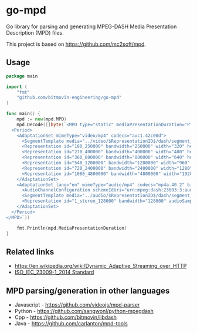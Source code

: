 # go-mpd 

Go library for parsing and generating MPEG-DASH Media Presentation Description (MPD) files.

This project is based on https://github.com/mc2soft/mpd.

## Usage

```go
package main

import (
	"fmt"
	"github.com/bitmovin-engineering/go-mpd"
)

func main() {
	mpd := new(mpd.MPD)
	mpd.Decode([]byte(`<MPD type="static" mediaPresentationDuration="PT3M30S">
  <Period>
    <AdaptationSet mimeType="video/mp4" codecs="avc1.42c00d">
      <SegmentTemplate media="../video/$RepresentationID$/dash/segment_$Number$.m4s" initialization="../video/$RepresentationID$/dash/init.mp4" duration="100000" startNumber="0" timescale="25000"/>
      <Representation id="180_250000" bandwidth="250000" width="320" height="180" frameRate="25"/>
      <Representation id="270_400000" bandwidth="400000" width="480" height="270" frameRate="25"/>
      <Representation id="360_800000" bandwidth="800000" width="640" height="360" frameRate="25"/>
      <Representation id="540_1200000" bandwidth="1200000" width="960" height="540" frameRate="25"/>
      <Representation id="720_2400000" bandwidth="2400000" width="1280" height="720" frameRate="25"/>
      <Representation id="1080_4800000" bandwidth="4800000" width="1920" height="1080" frameRate="25"/>
    </AdaptationSet>
    <AdaptationSet lang="en" mimeType="audio/mp4" codecs="mp4a.40.2" bitmovin:label="English stereo">
      <AudioChannelConfiguration schemeIdUri="urn:mpeg:dash:23003:3:audio_channel_configuration:2011" value="2"/>
      <SegmentTemplate media="../audio/$RepresentationID$/dash/segment_$Number$.m4s" initialization="../audio/$RepresentationID$/dash/init.mp4" duration="191472" startNumber="0" timescale="48000"/>
      <Representation id="1_stereo_128000" bandwidth="128000" audioSamplingRate="48000"/>
    </AdaptationSet>
  </Period>
</MPD>`))

	fmt.Println(mpd.MediaPresentationDuration)
}
```

## Related links
* https://en.wikipedia.org/wiki/Dynamic_Adaptive_Streaming_over_HTTP
* [ISO_IEC_23009-1_2014 Standard](http://standards.iso.org/ittf/PubliclyAvailableStandards/c065274_ISO_IEC_23009-1_2014.zip)

## MPD parsing/generation in other languages
* Javascript - https://github.com/videojs/mpd-parser
* Python - https://github.com/sangwonl/python-mpegdash
* Cpp - https://github.com/bitmovin/libdash
* Java - https://github.com/carlanton/mpd-tools

